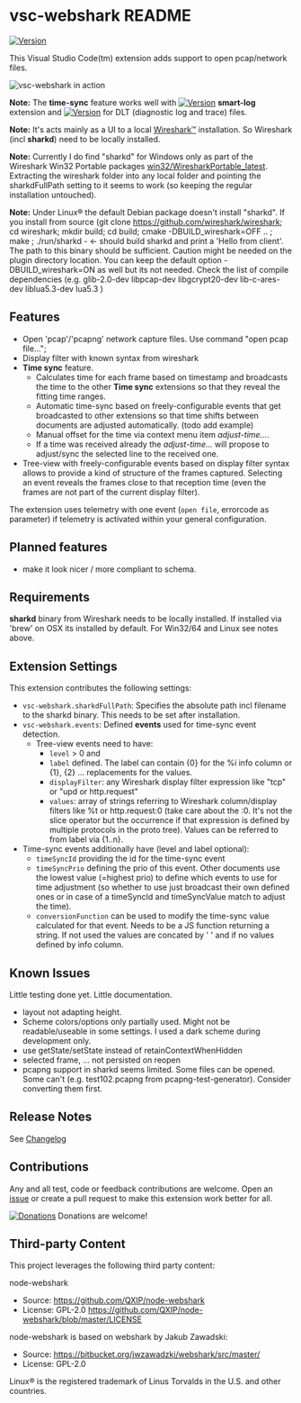 # vsc-webshark README

[![Version](https://vsmarketplacebadge.apphb.com/version/mbehr1.vsc-webshark.svg)](https://marketplace.visualstudio.com/items?itemName=mbehr1.vsc-webshark)

This Visual Studio Code(tm) extension adds support to open pcap/network files.

![vsc-webshark in action](https://github.com/mbehr1/vsc-webshark/raw/master/images/vsc-webshark_1.png)

**Note:** The **time-sync** feature works well with [![Version](https://vsmarketplacebadge.apphb.com/version/mbehr1.smart-log.svg)](https://marketplace.visualstudio.com/items?itemName=mbehr1.smart-log) **smart-log** extension and [![Version](https://vsmarketplacebadge.apphb.com/version/mbehr1.dlt-logs.svg)](https://marketplace.visualstudio.com/items?itemName=mbehr1.dlt-logs) for DLT (diagnostic log and trace) files.

**Note:** It's acts mainly as a UI to a local [Wireshark&trade;](https://www.wireshark.org) installation. So Wireshark (incl **sharkd**) need to be locally installed.

**Note:** Currently I do find "sharkd" for Windows only as part of the Wireshark Win32 Portable packages [win32/WiresharkPortable_latest](https://wireshark.org/download/win32/WiresharkPortable_latest.paf.exe). Extracting the wireshark folder into any local folder and pointing the sharkdFullPath setting to it seems to work (so keeping the regular installation untouched).

**Note:** Under Linux&reg; the default Debian package doesn't install "sharkd". If you install from source (git clone https://github.com/wireshark/wireshark; cd wireshark; mkdir build; cd build; cmake -DBUILD_wireshark=OFF .. ; make ; ./run/sharkd -   <- should build sharkd and print a 'Hello from client'. The path to this binary should be sufficient. Caution might be needed on the plugin directory location. You can keep the default option -DBUILD_wireshark=ON as well but its not needed. Check the list of compile dependencies (e.g. glib-2.0-dev libpcap-dev libgcrypt20-dev lib-c-ares-dev liblua5.3-dev lua5.3 )

## Features

- Open 'pcap'/'pcapng' network capture files. Use command "open pcap file...";
- Display filter with known syntax from wireshark
- **Time sync** feature.
  - Calculates time for each frame based on timestamp and broadcasts the time to the other **Time sync** extensions so that they reveal the fitting time ranges.
  - Automatic time-sync based on freely-configurable events that get broadcasted to other extensions so that time shifts between documents are adjusted automatically. (todo add example)
  - Manual offset for the time via context menu item *adjust-time...*.
  - If a time was received already the *adjust-time...* will propose to adjust/sync the selected line to the received one.
- Tree-view with freely-configurable events based on display filter syntax allows to provide a kind of structure of the frames captured. Selecting an event reveals the frames close to that reception time (even the frames are not part of the current display filter).

The extension uses telemetry with one event (`open file`, errorcode as parameter) if telemetry is activated within your general configuration.

## Planned features

- make it look nicer / more compliant to schema.

## Requirements

**sharkd** binary from Wireshark needs to be locally installed. If installed via 'brew' on OSX its installed by default. For Win32/64 and Linux see notes above.

## Extension Settings

This extension contributes the following settings:

* `vsc-webshark.sharkdFullPath`: Specifies the absolute path incl filename to the sharkd binary. This needs to be set after installation.
* `vsc-webshark.events`: Defined **events** used for time-sync event detection.
  * Tree-view events need to have:
    * `level` > 0 and
    * `label` defined. The label can contain {0} for the %i info column or {1}, {2} ... replacements for the values. 
    * `displayFilter`: any Wireshark display filter expression like "tcp" or "upd or http.request"
    * `values`: array of strings referring to Wireshark column/display filters like %t or http.request:0 (take care about the :0. It's not the slice operator but the occurrence if that expression is defined by multiple protocols in the proto tree). Values can be referred to from label via {1..n}.
* Time-sync events additionally have (level and label optional):
  * `timeSyncId` providing the id for the time-sync event
  * `timeSyncPrio` defining the prio of this event. Other documents use the lowest value (=highest prio) to define which events to use for time adjustment (so whether to use just broadcast their own defined ones or in case of a timeSyncId and timeSyncValue match to adjust the time).
  * `conversionFunction` can be used to modify the time-sync value calculated for that event. Needs to be a JS function returning a string. If not used the values are concated by ' ' and if no values defined by info column.

## Known Issues

Little testing done yet.
Little documentation.

* layout not adapting height.
* Scheme colors/options only partially used. Might not be readable/useable in some settings. I used a dark scheme during development only.
* use getState/setState instead of retainContextWhenHidden
* selected frame, ... not persisted on reopen
* pcapng support in sharkd seems limited. Some files can be opened. Some can't (e.g. test102.pcapng from pcapng-test-generator). Consider converting them first.

## Release Notes

See [Changelog](./CHANGELOG.md)

## Contributions

Any and all test, code or feedback contributions are welcome.
Open an [issue](https://github.com/mbehr1/vsc-webshark/issues) or create a pull request to make this extension work better for all.

[![Donations](https://www.paypalobjects.com/en_US/DK/i/btn/btn_donateCC_LG.gif)](https://www.paypal.com/cgi-bin/webscr?cmd=_s-xclick&hosted_button_id=2ZNMJP5P43QQN&source=url) Donations are welcome!

## Third-party Content

This project leverages the following third party content:

node-webshark
 - Source: https://github.com/QXIP/node-webshark
 - License: GPL-2.0 https://github.com/QXIP/node-webshark/blob/master/LICENSE 

 node-webshark is based on webshark by Jakub Zawadski:
 - Source: https://bitbucket.org/jwzawadzki/webshark/src/master/ 
 - License: GPL-2.0

Linux&reg; is the registered trademark of Linus Torvalds in the U.S. and other countries.
